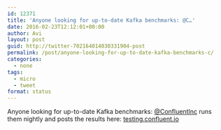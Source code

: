 ```yaml
---
id: 12371
title: 'Anyone looking for up-to-date Kafka benchmarks: @C…'
date: 2016-02-23T12:12:01+00:00
author: Avi
layout: post
guid: http://twitter-702164014030331904-post
permalink: /post/anyone-looking-for-up-to-date-kafka-benchmarks-c/
categories:
  - none
tags:
  - micro
  - tweet
format: status
---
```

Anyone looking for up-to-date Kafka benchmarks: [@ConfluentInc](http://twitter.com/ConfluentInc) runs them nightly and posts the results here: [testing.confluent.io](http://testing.confluent.io/)